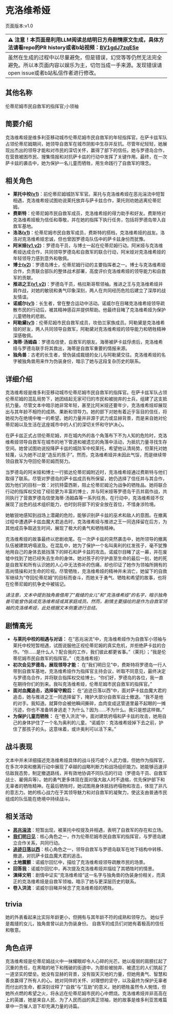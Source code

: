 # 克洛维希娅
页面版本:v1.0
 

| :warning: 注意！本页面是利用LLM阅读总结明日方舟剧情原文生成，具体方法请看repo的PR history或者b站视频：[BV1gdJ7zqESe](https://www.bilibili.com/video/BV1gdJ7zqESe/)         |
|:----------------------------|
| 虽然在生成的过程中以尽量避免，但是错误，幻觉等等仍然无法完全避免。所以本页面内容以娱乐为主，切勿当成一手来源。发现错误请open issue或者b站私信作者进行修改。|



## 其他名称
伦蒂尼姆市民自救军的指挥官;小领袖
## 简要介绍
克洛维希娅是维多利亚移动城市伦蒂尼姆市民自救军的年轻指挥官。在萨卡兹军队占领伦蒂尼姆期间，她领导自救军在城市阴影中生存并反抗。尽管年纪轻轻，她展现出杰出的领导才能和对市民的深切关怀，赢得了部下的信任。她与罗德岛合作，在营救被困市民、搜集情报和对抗萨卡兹的行动中发挥了关键作用。最终，在一次萨卡兹的袭击中，她为保护一名儿童而牺牲，用生命践行了自救军的理念。
## 相关角色
-   **莱托中校([v1](extended_char_lai_tuo_zhong_xiao.md))**：前伦蒂尼姆城防军军官。莱托与克洛维希娅在恶兆湍流中短暂相遇，克洛维希娅试图劝说莱托放弃与萨卡兹合作，莱托则劝她逃离伦蒂尼姆。
-   **费斯特**：伦蒂尼姆市民自救军成员，克洛维希娅的得力助手和好友。费斯特对克洛维希娅极为信任和尊敬，并在她的指挥下执行任务，包括将罗德岛带入自救军基地。
-   **洛洛([v1](char_4040_rockr.md))**：伦蒂尼姆市民自救军成员，费斯特的搭档，克洛维希娅的战友。洛洛对克洛维希娅忠诚，但也曾因罗德岛队伍中的萨卡兹身份而犹豫。
-   **阿米娅([v1](char_002_amiya.md),[v2](../char_v3/char_002_amiya.md))**：罗德岛干员，与博士一起在伦蒂尼姆行动。阿米娅与克洛维希娅达成合作，共同领导罗德岛和自救军的联合行动，阿米娅对克洛维希娅的年轻领导力感到意外和敬佩。
-   **博士([v2](../char_v3/extended_char_bo_shi.md))**：罗德岛博士，伦蒂尼姆行动的主要指挥者之一。博士与克洛维希娅合作，负责联合部队的整体战术部署，高度评价克洛维希娅的领导能力和自救军的贡献。
-   **推进之王([v1](char_112_siege.md),[v2](../char_v3/char_112_siege.md))**：罗德岛干员，格拉斯哥帮领袖。推进之王与克洛维希娅并肩作战，对她的敏锐和勇气印象深刻，两人在共同经历危险后建立了深厚的战友情谊。
-   **诺威尔([v1](char_4173_nowell.md))**：长生者，曾在整合运动中活动。诺威尔在目睹克洛维希娅领导疏散市民的行动后，被其精神感召并提供帮助。他最终目睹了克洛维希娅为保护儿童牺牲的悲剧。
-   **阿勒黛([v1](extended_char_a_lei_dai.md))**：伦蒂尼姆市民自救军成员，坎伯兰家族成员。阿勒黛是克洛维希娅的好友，两人共同领导自救军，阿勒黛对克洛维希娅的领导能力和牺牲精神深感敬佩。
-   **海蒂·汤姆森**：罗德岛信使，自救军的朋友。海蒂被萨卡兹俘虏后，克洛维希娅与罗德岛联手将其救出，海蒂是自救军重要的情报来源。
-   **独角兽**：古老的长生者，曾伪装成裁缝的女儿与阿勒黛交往。克洛维希娅的名字被独角兽用来作为伪装身份，暗示了她与这段复杂历史的联系。
## 详细介绍
克洛维希娅是维多利亚移动城市伦蒂尼姆市民自救军的指挥官。在萨卡兹军队占领伦蒂尼姆的混乱局势下，她团结起无家可归的市民和被抛弃的士兵，组建了这支抵抗力量。尽管文本中暗示她非常年轻，甚至比阿米娅还要年少，克洛维希娅却展现出与其年龄不相符的成熟、果断和领导力。她的部下对她有着近乎盲目的信任，将她视为在绝境中唯一的希望。她的力量并非源于武力或显赫背景，而是来自她对伦蒂尼姆以及生活在这座城市中的人们的深切关怀和守护决心。

在萨卡兹正式占领伦蒂尼姆，并在城内外的各个角落布下不为人知的危险时，克洛维希娅领导自救军在城市的地下管道和被遗忘的角落中活动，为抵抗力量寻找生存空间。她曾试图劝说投降萨卡兹的城防军中校莱托，希望他认清局势，但莱托对她轻蔑，认为她不过是“造反的孩子”。然而，克洛维希娅并未因此气馁，而是继续带领自救军为夺回伦蒂尼姆而努力。

当罗德岛的阿米娅和博士一行抵达伦蒂尼姆附近时，克洛维希娅通过费斯特与他们取得了联系。尽管对罗德岛的萨卡兹成员有所保留，她仍选择了信任并与其合作，因为他们的目标一致：对抗特雷西斯，阻止伦蒂尼姆沦为战争的牺牲品。她将联合行动的指挥权交给了经验更为丰富的博士，并与阿米娅等罗德岛干员并肩作战，共同执行了营救罗德岛信使海蒂·汤姆森等一系列任务。在行动中，克洛维希娅不仅展现了出色的战术组织能力，也时刻将部下的安全放在首位，不惜身涉险境。

她敏锐地感知到战场上潜藏的危险，能够识别萨卡兹的巫术和敌人的意图。在撤离过程中遭遇萨卡兹血魔大君追击时，克洛维希娅与推进之王一同选择留在后方，为其他成员争取逃生时间，展现了极大的勇气和牺牲精神。

克洛维希娅的故事最终以悲剧收尾。在一次萨卡兹的突然袭击中，她所领导的撤离队伍被建筑坍塌波及。在混乱中，她为了保护一个名叫奥利的红发孩子，毫不犹豫地用自己的身体去抵挡落下的碎石和萨卡兹的攻击。诺威尔目睹了这一幕，并在废墟中找到了她已经失去生命的身体。她对孩子的守护直至生命的最后一刻，她的死是自救军和所有认识她的人心中无法弥补的伤痛，却也印证了她作为领袖所拥有的高尚情操和对生命的珍视。尽管牺牲，克洛维希娅的精神并未消亡，她留下的自救军继续为“夺回伦蒂尼姆”的目标而奋斗，而她关于勇气、牺牲和希望的故事，也将在伦蒂尼姆的抗争史中被铭记。

*请注意，文本中提到独角兽借用了“裁缝的女儿”和“克洛维希娅”的名字，暗示独角兽可能曾伪装成克洛维希娅或其家庭成员。然而，剧情主要描绘的是作为自救军领袖的克洛维希娅，此处根据文本侧重进行总结。*
## 剧情高光
*   **与莱托中校的相遇与对话：** 在“恶兆湍流”中，克洛维希娅作为自救军小领袖与莱托中校短暂相遇，试图说服他正视伦蒂尼姆的真实危机，并拒绝萨卡兹的合作。“你......是什么人？配合我的工作，我们彼此都更省事。”（莱托）；“我是伦蒂尼姆市民自救军的指挥官。”（克洛维希娅）
*   **初次会见罗德岛，展现领导才能：** 在“我们明日见”中，费斯特将罗德岛一行人带到自救军基地，克洛维希娅作为指挥官主持会议，听取不同意见，最终决定与罗德岛合作，并将联合指挥权交给博士。“你们好，罗德岛的各位，我一直在期待你们的到来。我叫克洛维希娅，伦蒂尼姆市民自救军的指挥官。”
*   **面对血魔追击，选择留守殿后：** 在“追迹日落以西”中，面对萨卡兹血魔大君的追击，她与推进之王一同选择留下，掩护大部分自救军战士撤退。“我不是他的对手。我知道。就算你会被他瞬间撕碎，血肉变成这管道里最不起眼的一摊污迹，你也不准备转身逃走？为什么？因为......不为什么。我只是想这样做。”
*   **为保护儿童而牺牲：** 在“卷入洪流”中，面对建筑坍塌和萨卡兹的攻击，她用自己的身体护住了一个名为奥利的儿童。“诺威尔：克洛维希娅掉下去之前，护住了那孩子的头。这意味着，或许奥利可以活下来。”
## 战斗表现
文本中并未详细描述克洛维希娅具体的战斗技巧或个人武力值，但她作为指挥官，在多次冲突和撤离行动中展现了卓越的战略判断力和战场组织能力。她能够迅速评估敌我态势，制定撤退路线，并有效地协调不同队伍的行动（罗德岛干员、自救军战士、雇佣兵等）。她的勇气更多体现在面对强大敌人时不退缩，优先保护部下和无辜者的牺牲精神。在最后牺牲时，她试图用身体抵挡坍塌物和攻击，体现了非凡的意志力。她的核心战力在于其领导魅力和对自救军的凝聚力，使这支由普通市民组成的队伍能在绝境中持续战斗。
## 相关活动
-   **[恶兆湍流](../stories/main_13.md)**：短暂出现，被莱托中校提及并相遇，表明了自救军的存在和立场。
-   **[我们明日见](../stories/act18mini.md)**：核心角色之一，作为伦蒂尼姆市民自救军的指挥官，与罗德岛建立合作关系，共同行动。
-   **[追迹日落以西](../stories/act37side.md)**：核心角色之一，领导自救军与罗德岛联军在地下结构中转移、撤退，对抗萨卡兹血魔大君的追击。
-   **土地震颤**：诺威尔回忆中，描绘了克洛维希娅领导疏散市民的场景。
-   **回答我**：诺威尔回忆中，再次提及克洛维希娅并描绘了其牺牲时的情景。
-   **演绎文明**：剧情中证实“克洛维希娅”这一名字与独角兽的伪装身份相关，而真正的克洛维希娅是自救军领袖，暗示了她与更深层历史的联系。
-   **卷入洪流**：诺威尔目睹并悼念了克洛维希娅的牺牲。
## trivia
她的外表看起来比实际年龄更小，但拥有与其年龄不符的成熟和领导力。
她似乎是裁缝的女儿，独角兽曾以此为伪装身份。
自救军的成员们对她有着极高的信任和敬意。
## 角色点评
克洛维希娅是伦蒂尼姆战火中一抹耀眼却令人心碎的光芒。她以瘦弱的肩膀扛起了沉重的责任，在黑暗的地下和残破的街道中，为那些被抛弃、被遗忘的人们筑起了一道坚实的壁垒。她没有显赫的背景，没有毁天灭地的力量，但她用勇气、智慧和善良赢得了所有人的心。她对同伴的关怀、对理想的坚守，以及最终为保护无辜者而付出的生命，都深刻诠释了“自救”与“互助”的意义。她的牺牲虽然令人惋惜，但她所点燃的希望之火，将永远在伦蒂尼姆市民的心中燃烧。克洛维希娅并非高高在上的英雄，她是来自人民、为了人民而战的真正领袖，她的故事是维多利亚苦难篇章中一页催人泪下却充满力量的诗篇。